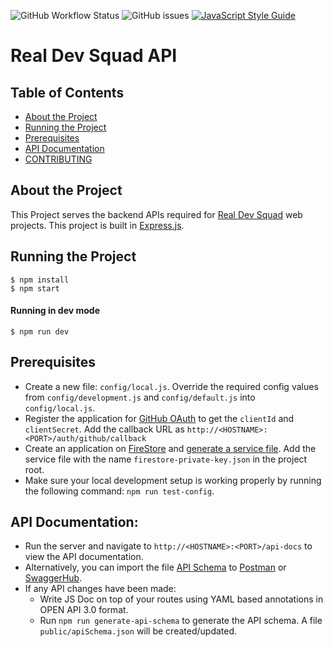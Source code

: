 ![GitHub Workflow Status](https://img.shields.io/github/workflow/status/Real-Dev-Squad/website-backend/Tests?style=for-the-badge)
![GitHub issues](https://img.shields.io/github/issues/Real-Dev-Squad/website-backend?style=for-the-badge)
[![JavaScript Style Guide](https://img.shields.io/badge/code_style-standard-brightgreen.svg?style=for-the-badge)](https://standardjs.com)

# Real Dev Squad API

<!-- TABLE OF CONTENTS -->
## Table of Contents

- [About the Project](#about-the-project)
- [Running the Project](#running-the-project)
- [Prerequisites](#prerequisites)
- [API Documentation](#api-documentation)
- [CONTRIBUTING](CONTRIBUTING.md)

## About the Project
This Project serves the backend APIs required for [Real Dev Squad](https://realdevsquad.com/) web projects. This project is built in [Express.js](https://expressjs.com/).

## Running the Project
```shell script
$ npm install
$ npm start 
```
#### Running in dev mode
```shell script
$ npm run dev
```

## Prerequisites
- Create a new file: `config/local.js`. Override the required config values from `config/development.js` and `config/default.js` into `config/local.js`.
- Register the application for [GitHub OAuth](https://developer.github.com/apps/building-oauth-apps/authorizing-oauth-apps) to get the `clientId` and `clientSecret`. Add the callback URL as `http://<HOSTNAME>:<PORT>/auth/github/callback`
- Create an application on [FireStore](https://firebase.google.com/docs/firestore) and [generate a service file](https://cloud.google.com/iam/docs/creating-managing-service-account-keys). Add the service file with the name `firestore-private-key.json` in the project root. 
- Make sure your local development setup is working properly by running the following command: `npm run test-config`.

## API Documentation:
- Run the server and navigate to `http://<HOSTNAME>:<PORT>/api-docs` to view the API documentation.
- Alternatively, you can import the file [API Schema](https://github.com/Real-Dev-Squad/website-backend/blob/develop/public/apiSchema.json) to [Postman](https://www.postman.com/) or [SwaggerHub](https://swagger.io/tools/swaggerhub/).
- If any API changes have been made:
    - Write JS Doc on top of your routes using YAML based annotations in OPEN API 3.0 format.
    - Run `npm run generate-api-schema` to generate the API schema. A file `public/apiSchema.json` will be created/updated.
